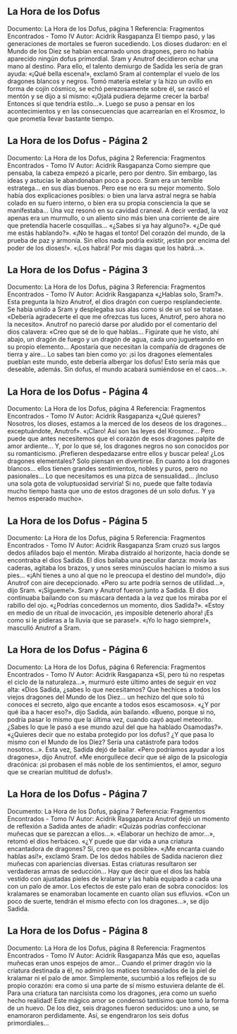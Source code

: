 ## La Hora de los Dofus
Documento: La Hora de los Dofus, página 1
Referencia: Fragmentos Encontrados - Tomo IV
Autor: Acidrik Rasgapanza
El tiempo pasó, y las generaciones de mortales se fueron sucediendo. Los dioses dudaron: en el Mundo de los Diez se habían encarnado unos dragones, pero no había aparecido ningún dofus primordial. Sram y Anutrof decidieron echar una mano al destino. Para ello, el talento demiurgo de Sadida les sería de gran ayuda:
«¡Qué bella escena!», exclamó Sram al contemplar el vuelo de los dragones blancos y negros. Tomó materia estelar y la hizo un ovillo en forma de cojín cósmico, se echó perezosamente sobre él, se rascó el mentón y se dijo a sí mismo: «¡Ojalá pudiera dejarme crecer la barba! Entonces sí que tendría estilo...». Luego se puso a pensar en los acontecimientos y en las consecuencias que acarrearían en el Krosmoz, lo que prometía llevar bastante tiempo.

## La Hora de los Dofus - Página 2
Documento: La Hora de los Dofus, página 2
Referencia: Fragmentos Encontrados - Tomo IV
Autor: Acidrik Rasgapanza
Como siempre que pensaba, la cabeza empezó a picarle, pero por dentro. Sin embargo, las ideas y astucias le abandonaban poco a poco. Sram era un temible estratega... en sus días buenos. Pero ese no era su mejor momento. Solo había dos explicaciones posibles: o bien una larva astral negra se había colado en su fuero interno, o bien era su propia consciencia la que se manifestaba... Una voz resonó en su cavidad craneal. A decir verdad, la voz apenas era un murmullo, o un aliento sino más bien una corriente de aire que pretendía hacerle cosquillas...
«¿Sabes si ya hay alguno?».
«¿De qué me estás hablando?».
«¡No te hagas el tonto! Del corazón del mundo, de la prueba de paz y armonía. Sin ellos nada podría existir, ¡están por encima del poder de los dioses!».
«¡Los habrá! Por mis dagas que los habrá...».

## La Hora de los Dofus - Página 3
Documento: La Hora de los Dofus, página 3
Referencia: Fragmentos Encontrados - Tomo IV
Autor: Acidrik Rasgapanza
«¿Hablas solo, Sram?».
Esta pregunta la hizo Anutrof, el dios dragón con cuerpo resplandeciente. Se había unido a Sram y desplegaba sus alas como si de un sol se tratase.
«Debería agradecerte el que me ofrezcas tus luces, Anutrof, pero ahora no la necesito».
Anutrof no pareció darse por aludido por el comentario del dios calavera:
«Creo que sé de lo que hablas... Figúrate que he visto, ahí abajo, un dragón de fuego y un dragón de agua, cada uno jugueteando en su propio elemento... Apostaría que necesitan la compañía de dragones de tierra y aire... Lo sabes tan bien como yo: ¡si los dragones elementales pueblan este mundo, este debería albergar los dofus! Esto sería más que deseable, además. Sin dofus, el mundo acabará sumiéndose en el caos...».

## La Hora de los Dofus - Página 4
Documento: La Hora de los Dofus, página 4
Referencia: Fragmentos Encontrados - Tomo IV
Autor: Acidrik Rasgapanza
«¿Qué quieres? Nosotros, los dioses, estamos a la merced de los deseos de los dragones... exceptuándote, Anutrof».
«¡Claro! Así son las leyes del Krosmoz... Pero puede que antes necesitemos que el corazón de esos dragones palpite de amor ardiente... Y, por lo que sé, los dragones negros no son conocidos por su romanticismo. ¡Prefieren despedazarse entre ellos y buscar pelea! ¿Los dragones elementales? Solo piensan en divertirse. En cuanto a los dragones blancos... ellos tienen grandes sentimientos, nobles y puros, pero no pasionales... Lo que necesitamos es una pizca de sensualidad... ¡Incluso una sola gota de voluptuosidad serviría! Si no, puede que falte todavía mucho tiempo hasta que uno de estos dragones dé un solo dofus. Y ya hemos esperado mucho».

## La Hora de los Dofus - Página 5
Documento: La Hora de los Dofus, página 5
Referencia: Fragmentos Encontrados - Tomo IV
Autor: Acidrik Rasgapanza
Sram cruzó sus largos dedos afilados bajo el mentón. Miraba distraído al horizonte, hacia donde se encontraba el dios Sadida. El dios bailaba una peculiar danza: movía las caderas, agitaba los brazos, y unos seres minúsculos hacían lo mismo a sus pies...
«¡Ahí tienes a uno al que no le preocupa el destino del mundo!», dijo Anutrof con aire decepcionado.
«Pero su arte podría sernos de utilidad...», dijo Sram. «¡Sígueme!».
Sram y Anutrof fueron junto a Sadida. El dios continuaba bailando con su máscara dentada a la vez que los miraba por el rabillo del ojo.
«¿Podrías concedernos un momento, dios Sadida?».
«Estoy en medio de un ritual de invocación, ¡es imposible detenerlo ahora! ¡Es como si le pidieras a la lluvia que se parase!».
«¡Yo lo hago siempre!», masculló Anutrof a Sram.

## La Hora de los Dofus - Página 6
Documento: La Hora de los Dofus, página 6
Referencia: Fragmentos Encontrados - Tomo IV
Autor: Acidrik Rasgapanza
«Sí, pero tú no respetas el ciclo de la naturaleza...», murmuró este último antes de seguir en voz alta:
«Dios Sadida, ¿sabes lo que necesitamos? Que hechices a todos los viejos dragones del Mundo de los Diez... un hechizo del que solo tú conoces el secreto, algo que encante a todos esos escamosos».
«¿Y por qué iba a hacer eso?», dijo Sadida, aún bailando.
«Bueno, porque si no, podría pasar lo mismo que la última vez, cuando cayó aquel meteorito. ¿Sabes lo que le pasó a ese mundo azul del que ha hablado Osamodas?».
«¿Quieres decir que no estaba protegido por los dofus? ¿Y que pasa lo mismo con el Mundo de los Diez? Sería una catástrofe para todos nosotros...». Esta vez, Sadida dejó de bailar.
«Pero podríamos ayudar a los dragones», dijo Anutrof. «Me enorgullece decir que sé algo de la psicología dracónica: ¡si probasen el más noble de los sentimientos, el amor, seguro que se crearían multitud de dofus!».

## La Hora de los Dofus - Página 7
Documento: La Hora de los Dofus, página 7
Referencia: Fragmentos Encontrados - Tomo IV
Autor: Acidrik Rasgapanza
Anutrof dejó un momento de reflexión a Sadida antes de añadir:
«Quizás podrías confeccionar muñecas que se parezcan a ellos...».
«Elaborar un hechizo de amor...», retomó el dios herbáceo. «¿Y puede que dar vida a una criatura encantadora de dragones? Sí, creo que es posible».
«¡Me encanta cuando hablas así!», exclamó Sram.
De los dedos hábiles de Sadida nacieron diez muñecas con apariencias diversas. Estas criaturas resultaron ser verdaderas armas de seducción... Hay que decir que el dios las había vestido con ajustadas pieles de kralamar y las había equipado a cada una con un palo de amor. Los efectos de este palo eran de sobra conocidos: los kralamares se enamoraban locamente en cuanto olían sus efluvios. «Con un poco de suerte, tendrán el mismo efecto con los dragones...», se dijo Sadida.

## La Hora de los Dofus - Página 8
Documento: La Hora de los Dofus, página 8
Referencia: Fragmentos Encontrados - Tomo IV
Autor: Acidrik Rasgapanza
Más que eso, aquellas muñecas eran unos espejos de amor... Cuando el primer dragón vio la criatura destinada a él, no admiró los matices tornasolados de la piel de kralamar ni el palo de amor. Simplemente, sucumbió a los reflejos de su propio corazón: era como si una parte de sí mismo estuviera delante de él. Para una criatura tan narcisista como los dragones, ¡era como un sueño hecho realidad! Este mágico amor se condensó tantísimo que tomó la forma de un huevo.
De los diez, seis dragones fueron seducidos: uno a uno, se enamoraron perdidamente. Así, se engendraron los seis dofus primordiales...
